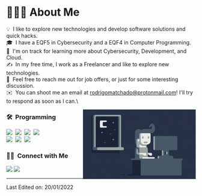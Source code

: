 <h1>👨🏻‍💻&nbsp;About Me</h1>

💡 &nbsp;I like to explore new technologies and develop software solutions and quick hacks.\
🎓 &nbsp;I have a EQF5 in Cybersecurity and a EQF4 in Computer Programming.\
🌱 &nbsp;I'm on track for learning more about Cybersecurity, Development, and Cloud.\
✍️ &nbsp;In my free time, I work as a Freelancer and like to explore new technologies.\
💬 &nbsp;Feel free to reach me out for job offers, or just for some interesting discussion.\
✉️ &nbsp;You can shoot me an email at rodrigomatchado@protonmail.com! I'll try to respond as soon as I can.\

<img alt="Night Coding" src="https://raw.githubusercontent.com/AVS1508/AVS1508/master/assets/Night-Coding.gif" align="right"/>

### 🛠 &nbsp;Programming
<img src="https://svgshare.com/i/db7.svg" href="https://forthebadge.com"/>&nbsp;
<img src="https://svgshare.com/i/d_9.svg"/>&nbsp;
<img src="https://svgshare.com/i/day.svg"/>&nbsp;
<img src="https://svgshare.com/i/d_w.svg"/>&nbsp;
<br/>
<img src="https://svgshare.com/i/daW.svg"/>&nbsp;
<img src="https://svgshare.com/i/d_x.svg"/>&nbsp;
<img src="https://svgshare.com/i/dbF"/>&nbsp;

### 🤝🏻 &nbsp;Connect with Me
<a href="https://www.linkedin.com/in/rodrigo-rosado-machado/"><img src="https://img.shields.io/badge/-rodrigomachado-0077B5?style=flat&logo=Linkedin&logoColor=white"/></a>
<a href="mailto:rodrigomatchado@protonmail.com"><img src="https://img.shields.io/badge/-rodrigomatchado@protonmail.com-D14836?style=flat&logo=Gmail&logoColor=white"/></a>


-----

Last Edited on: 20/01/2022
